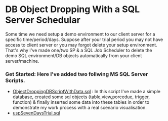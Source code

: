 # DB Object Dropping With a SQL Server Schedular
Some time we need setup a demo environment to our client server for a specific time/period/days. Suppose after your trial period you may not have access to client server or you may forgot delete your setup environment. That's why I've made one/two SP &amp; a SQL Job Scheduler to delete the demo SQL environment/DB objects automatically from your client server/machine.

### Get Started: Here I've added two follwing MS SQL Server Scripts.
-   [ObjectDroppingDBScriptWithData.sql](https://github.com/erajuahmed/DbObjectDroppingWithASchedular/blob/main/ObjectDroppingDBScriptWithData.sql) : In this script I've made a simple database, created some sql objects (table,view,porcedue, trigger, function) & finally inserted some data into these tables in order to demonstrate my work process with a real scenario visualisation.
-   [uspSevenDaysTrial.sql](https://github.com/erajuahmed/DbObjectDroppingWithASchedular/blob/main/uspSevenDaysTrial.sql)
